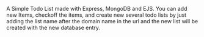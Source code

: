A Simple Todo List made with Express, MongoDB and EJS. You can add new Items, checkoff the items, and create new several todo lists by just adding the list name after the domain name in the url and the new list will be created with the new database entry.
